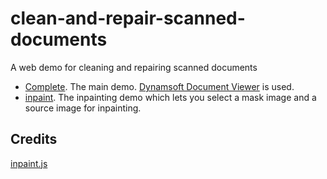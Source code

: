 # clean-and-repair-scanned-documents

A web demo for cleaning and repairing scanned documents

* [Complete](https://tony-xlh.github.io/clean-and-repair-scanned-documents/). The main demo. [Dynamsoft Document Viewer](https://www.dynamsoft.com/document-viewer/docs/introduction/index.html) is used.
* [inpaint](https://tony-xlh.github.io/clean-and-repair-scanned-documents/inpainting.html). The inpainting demo which lets you select a mask image and a source image for inpainting.

## Credits

[inpaint.js](https://github.com/antimatter15/inpaint.js/)




